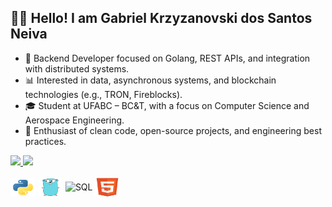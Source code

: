 ## 👨‍💻 Hello! I am Gabriel Krzyzanovski dos Santos Neiva

- 🔧 Backend Developer focused on Golang, REST APIs, and integration with distributed systems.
- 📊 Interested in data, asynchronous systems, and blockchain technologies (e.g., TRON, Fireblocks).
- 🎓 Student at UFABC – BC&T, with a focus on Computer Science and Aerospace Engineering.
- 🚀 Enthusiast of clean code, open-source projects, and engineering best practices.

<div>
  <a href="https://github.com/gabrielksneiva">
    <img height="180em" src="https://github-readme-stats.vercel.app/api?username=gabrielksneiva&show_icons=true&theme=ayu-mirage&include_all_commits=true&count_private=true"/>
    <img height="180em" src="https://github-readme-stats.vercel.app/api/top-langs/?username=gabrielksneiva&layout=compact&langs_count=7&theme=ayu-mirage"/>
  </a>
</div>

<div style="display: inline_block"><br>
  <img align="center" alt="Python" height="30" width="40" src="https://raw.githubusercontent.com/devicons/devicon/master/icons/python/python-original.svg">
  <img align="center" alt="Go" height="30" width="40" src="https://raw.githubusercontent.com/devicons/devicon/master/icons/go/go-original.svg">
  <img align="center" alt="SQL" height="30" width="40" src="https://raw.githubusercontent.com/rahulbanerjee26/githubAboutMeGenerator/main/icons/mysql.svg">
  <img align="center" alt="HTML" height="30" width="40" src="https://raw.githubusercontent.com/devicons/devicon/master/icons/html5/html5-original.svg">
</div>

##
